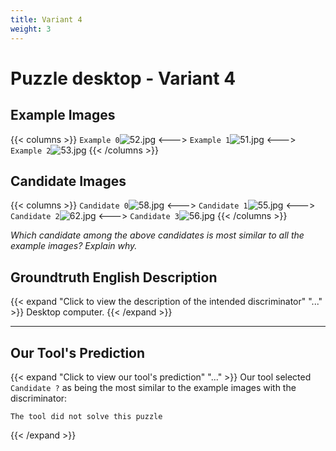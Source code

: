 ```yaml
---
title: Variant 4
weight: 3
---
```


# Puzzle desktop - Variant 4

## Example Images
{{< columns >}}
`Example 0`![52.jpg](/natscene-data/images/52.jpg)
<--->
`Example 1`![51.jpg](/natscene-data/images/51.jpg)
<--->
`Example 2`![53.jpg](/natscene-data/images/53.jpg)
{{< /columns >}}

## Candidate Images
{{< columns >}}
`Candidate 0`![58.jpg](/natscene-data/images/58.jpg)
<--->
`Candidate 1`![55.jpg](/natscene-data/images/55.jpg)
<--->
`Candidate 2`![62.jpg](/natscene-data/images/62.jpg)
<--->
`Candidate 3`![56.jpg](/natscene-data/images/56.jpg)
{{< /columns >}}

*Which candidate among the above candidates is most similar to all the example images? Explain why.*

## Groundtruth English Description

{{< expand "Click to view the description of the intended discriminator" "..." >}}
Desktop computer.
{{< /expand >}}

---



## Our Tool's Prediction

{{< expand "Click to view our tool's prediction" "..." >}}
Our tool selected `Candidate ?` as being the most similar to the example images with the discriminator:
```plaintext
The tool did not solve this puzzle
```
{{< /expand >}}
